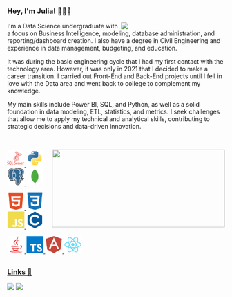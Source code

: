 ### Hey, I'm Julia! 👋🏻🌸
<img align="right" width="240em"  src="https://i.imgur.com/SXc7PXY.png">
<div>
<p>I'm a Data Science undergraduate with a focus on Business Intelligence, modeling, database administration, and reporting/dashboard creation. I also have a degree in Civil Engineering and experience in data management, budgeting, and education.

It was during the basic engineering cycle that I had my first contact with the technology area. However, it was only in 2021 that I decided to make a career transition. I carried out Front-End and Back-End projects until I fell in love with the Data area and went back to college to complement my knowledge.

My main skills include Power BI, SQL, and Python, as well as a solid foundation in data modeling, ETL, statistics, and metrics. I seek challenges that allow me to apply my technical and analytical skills, contributing to strategic decisions and data-driven innovation.</p>
&nbsp; 
</div>
<div>
<a href="https://github.com/juliarcmiranda">
<img width="400em" height="180em" align="right" src="https://github-readme-stats.vercel.app/api/top-langs/?username=juliarcmiranda&layout=compact&langs_count=15&theme=dracula"/>
</div>

<div><p>
  <img width="40" height="40" src="https://github.com/devicons/devicon/blob/master/icons/microsoftsqlserver/microsoftsqlserver-plain-wordmark.svg"/>
  <img width="40" height="40" src="https://github.com/devicons/devicon/blob/master/icons/python/python-original.svg"/>
  <img width="40" height="40" src="https://github.com/devicons/devicon/blob/master/icons/postgresql/postgresql-original.svg"/>
  <img width="40" height="40" src="https://github.com/devicons/devicon/blob/master/icons/mongodb/mongodb-plain.svg"/>
  </p>
  <p>
  <img width="40" height="40" src="https://github.com/devicons/devicon/blob/master/icons/html5/html5-plain.svg"/>
  <img width="40" height="40" src="https://github.com/devicons/devicon/blob/master/icons/css3/css3-plain.svg"/>
  <img width="40" height="40" src="https://github.com/devicons/devicon/blob/master/icons/javascript/javascript-plain.svg"/>
  <img width="40" height="40" src="https://github.com/devicons/devicon/blob/master/icons/c/c-plain.svg"/>
  <p><img width="40" height="40" src="https://github.com/devicons/devicon/blob/master/icons/java/java-plain.svg"/>
  <img width="40" height="40" src="https://github.com/devicons/devicon/blob/master/icons/typescript/typescript-plain.svg"/>
  <img width="40" height="40" src="https://github.com/devicons/devicon/blob/master/icons/angularjs/angularjs-plain.svg"/>
  <img width="40" height="40" src="https://github.com/devicons/devicon/blob/master/icons/react/react-original.svg"/>
</p></div>

##
  
### Links 🔗

<div>
  <a href="https://www.linkedin.com/in/juliarcmiranda/"><img src="https://img.shields.io/badge/LinkedIn-0077B5?style=for-the-badge&logo=linkedin&logoColor=white"></a>
  <a href="mailto:juliarcmiranda@gmail.com"><img src="https://img.shields.io/badge/Gmail-D14836?style=for-the-badge&logo=gmail&logoColor=white"></a>
</div>
